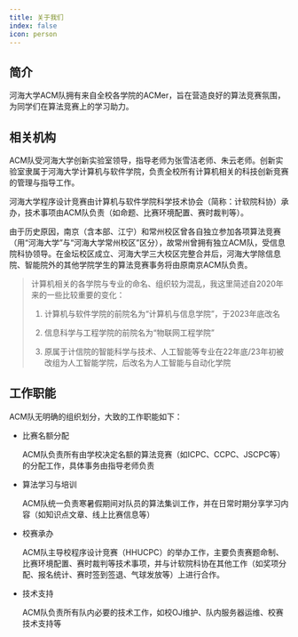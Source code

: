 ```yaml
---
title: 关于我们
index: false
icon: person
---
```


## 简介

河海大学ACM队拥有来自全校各学院的ACMer，旨在营造良好的算法竞赛氛围，为同学们在算法竞赛上的学习助力。


## 相关机构

ACM队受河海大学创新实验室领导，指导老师为张雪洁老师、朱云老师。创新实验室隶属于河海大学计算机与软件学院，负责全校所有计算机相关的科技创新竞赛的管理与指导工作。

河海大学程序设计竞赛由计算机与软件学院科学技术协会（简称：计软院科协）承办，技术事项由ACM队负责（如命题、比赛环境配置、赛时裁判等）。

由于历史原因，南京（含本部、江宁）和常州校区曾各自独立参加各项算法竞赛（用“河海大学”与“河海大学常州校区”区分），故常州曾拥有独立ACM队，受信息院科协领导。在金坛校区成立、河海大学三大校区完整合并后，河海大学除信息院、智能院外的其他学院学生的算法竞赛事务将由原南京ACM队负责。

> 计算机相关的各学院与专业的命名、组织较为混乱，我这里简述自2020年来的一些比较重要的变化：
>
> 1. 计算机与软件学院的前院名为“计算机与信息学院”，于2023年底改名
>
> 2. 信息科学与工程学院的前院名为“物联网工程学院”
>
> 3. 原属于计信院的智能科学与技术、人工智能等专业在22年底/23年初被改组为人工智能学院，后改名为人工智能与自动化学院

## 工作职能

ACM队无明确的组织划分，大致的工作职能如下：

* 比赛名额分配

  ACM队负责所有由学校决定名额的算法竞赛（如ICPC、CCPC、JSCPC等）的分配工作，具体事务由指导老师负责

* 算法学习与培训

  ACM队统一负责寒暑假期间对队员的算法集训工作，并在日常时期分享学习内容（如知识点文章、线上比赛信息等）

* 校赛承办

  ACM队主导校程序设计竞赛（HHUCPC）的举办工作，主要负责赛题命制、比赛环境配置、赛时裁判等技术事项，并与计软院科协在其他工作（如奖项分配、报名统计、赛时签到签退、气球发放等）上进行合作。

* 技术支持

  ACM队负责所有队内必要的技术工作，如校OJ维护、队内服务器运维、校赛技术支持等